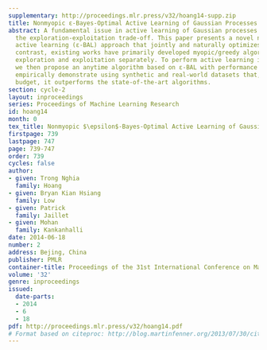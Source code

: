 ```yaml
---
supplementary: http://proceedings.mlr.press/v32/hoang14-supp.zip
title: Nonmyopic ε-Bayes-Optimal Active Learning of Gaussian Processes
abstract: A fundamental issue in active learning of Gaussian processes is that of
  the exploration-exploitation trade-off. This paper presents a novel nonmyopic ε-Bayes-optimal
  active learning (ε-BAL) approach that jointly and naturally optimizes the trade-off.   In
  contrast, existing works have primarily developed myopic/greedy algorithms or performed
  exploration and exploitation separately. To perform active learning in real time,
  we then propose an anytime algorithm based on ε-BAL with performance guarantee and
  empirically demonstrate using synthetic and real-world datasets that, with limited
  budget, it outperforms the state-of-the-art algorithms.
section: cycle-2
layout: inproceedings
series: Proceedings of Machine Learning Research
id: hoang14
month: 0
tex_title: Nonmyopic $\epsilon$-Bayes-Optimal Active Learning of Gaussian Processes
firstpage: 739
lastpage: 747
page: 739-747
order: 739
cycles: false
author:
- given: Trong Nghia
  family: Hoang
- given: Bryan Kian Hsiang
  family: Low
- given: Patrick
  family: Jaillet
- given: Mohan
  family: Kankanhalli
date: 2014-06-18
number: 2
address: Bejing, China
publisher: PMLR
container-title: Proceedings of the 31st International Conference on Machine Learning
volume: '32'
genre: inproceedings
issued:
  date-parts:
  - 2014
  - 6
  - 18
pdf: http://proceedings.mlr.press/v32/hoang14.pdf
# Format based on citeproc: http://blog.martinfenner.org/2013/07/30/citeproc-yaml-for-bibliographies/
---
```

